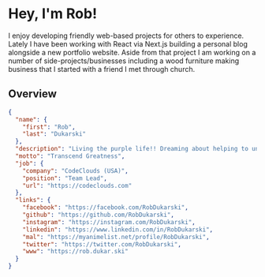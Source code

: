# Hey, I'm Rob!

I enjoy developing friendly web-based projects for others to experience. Lately I have been working with React via Next.js building a personal blog alongside a new portfolio website. Aside from that project I am working on a number of side-projects/businesses including a wood furniture making business that I started with a friend I met through church.

## Overview

```json
{
  "name": {
    "first": "Rob",
    "last": "Dukarski"
  },
  "description": "Living the purple life!! Dreaming about helping to unite the world!",
  "motto": "Transcend Greatness",
  "job": {
    "company": "CodeClouds (USA)",
    "position": "Team Lead",
    "url": "https://codeclouds.com"
  },
  "links": {
    "facebook": "https://facebook.com/RobDukarski",
    "github": "https://github.com/RobDukarski",
    "instagram": "https://instagram.com/RobDukarski",
    "linkedin": "https://www.linkedin.com/in/RobDukarski",
    "mal": "https://myanimelist.net/profile/RobDukarski",
    "twitter": "https://twitter.com/RobDukarski",
    "www": "https://rob.dukar.ski"
  }
}
```
